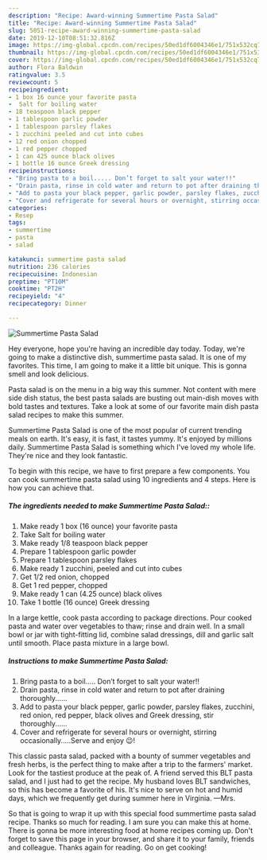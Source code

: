 ```yaml
---
description: "Recipe: Award-winning Summertime Pasta Salad"
title: "Recipe: Award-winning Summertime Pasta Salad"
slug: 5051-recipe-award-winning-summertime-pasta-salad
date: 2019-12-10T08:51:32.816Z
image: https://img-global.cpcdn.com/recipes/50ed1df6004346e1/751x532cq70/summertime-pasta-salad-recipe-main-photo.jpg
thumbnail: https://img-global.cpcdn.com/recipes/50ed1df6004346e1/751x532cq70/summertime-pasta-salad-recipe-main-photo.jpg
cover: https://img-global.cpcdn.com/recipes/50ed1df6004346e1/751x532cq70/summertime-pasta-salad-recipe-main-photo.jpg
author: Flora Baldwin
ratingvalue: 3.5
reviewcount: 5
recipeingredient:
- 1 box 16 ounce your favorite pasta
-  Salt for boiling water
- 18 teaspoon black pepper
- 1 tablespoon garlic powder
- 1 tablespoon parsley flakes
- 1 zucchini peeled and cut into cubes
- 12 red onion chopped
- 1 red pepper chopped
- 1 can 425 ounce black olives
- 1 bottle 16 ounce Greek dressing
recipeinstructions:
- "Bring pasta to a boil..... Don’t forget to salt your water!!"
- "Drain pasta, rinse in cold water and return to pot after draining thoroughly......"
- "Add to pasta your black pepper, garlic powder, parsley flakes, zucchini, red onion, red pepper, black olives and Greek dressing, stir thoroughly......"
- "Cover and refrigerate for several hours or overnight, stirring occasionally.....Serve and enjoy 😉!"
categories:
- Resep
tags:
- summertime
- pasta
- salad

katakunci: summertime pasta salad
nutrition: 236 calories
recipecuisine: Indonesian
preptime: "PT10M"
cooktime: "PT2H"
recipeyield: "4"
recipecategory: Dinner

---
```



![Summertime Pasta Salad](https://img-global.cpcdn.com/recipes/50ed1df6004346e1/751x532cq70/summertime-pasta-salad-recipe-main-photo.jpg)

Hey everyone, hope you're having an incredible day today. Today, we're going to make a distinctive dish, summertime pasta salad. It is one of my favorites. This time, I am going to make it a little bit unique. This is gonna smell and look delicious.

Pasta salad is on the menu in a big way this summer. Not content with mere side dish status, the best pasta salads are busting out main-dish moves with bold tastes and textures. Take a look at some of our favorite main dish pasta salad recipes to make this summer.

Summertime Pasta Salad is one of the most popular of current trending meals on earth. It's easy, it is fast, it tastes yummy. It's enjoyed by millions daily. Summertime Pasta Salad is something which I've loved my whole life. They're nice and they look fantastic.


To begin with this recipe, we have to first prepare a few components. You can cook summertime pasta salad using 10 ingredients and 4 steps. Here is how you can achieve that.

##### The ingredients needed to make Summertime Pasta Salad::

1. Make ready 1 box (16 ounce) your favorite pasta
1. Take  Salt for boiling water
1. Make ready 1/8 teaspoon black pepper
1. Prepare 1 tablespoon garlic powder
1. Prepare 1 tablespoon parsley flakes
1. Make ready 1 zucchini, peeled and cut into cubes
1. Get 1/2 red onion, chopped
1. Get 1 red pepper, chopped
1. Make ready 1 can (4.25 ounce) black olives
1. Take 1 bottle (16 ounce) Greek dressing


In a large kettle, cook pasta according to package directions. Pour cooked pasta and water over vegetables to thaw; rinse and drain well. In a small bowl or jar with tight-fitting lid, combine salad dressings, dill and garlic salt until smooth. Place pasta mixture in a large bowl. 

##### Instructions to make Summertime Pasta Salad:

1. Bring pasta to a boil..... Don’t forget to salt your water!!
1. Drain pasta, rinse in cold water and return to pot after draining thoroughly......
1. Add to pasta your black pepper, garlic powder, parsley flakes, zucchini, red onion, red pepper, black olives and Greek dressing, stir thoroughly......
1. Cover and refrigerate for several hours or overnight, stirring occasionally.....Serve and enjoy 😉!


This classic pasta salad, packed with a bounty of summer vegetables and fresh herbs, is the perfect thing to make after a trip to the farmers&#39; market. Look for the tastiest produce at the peak of. A friend served this BLT pasta salad, and I just had to get the recipe. My husband loves BLT sandwiches, so this has become a favorite of his. It&#39;s nice to serve on hot and humid days, which we frequently get during summer here in Virginia. —Mrs. 

So that is going to wrap it up with this special food summertime pasta salad recipe. Thanks so much for reading. I am sure you can make this at home. There is gonna be more interesting food at home recipes coming up. Don't forget to save this page in your browser, and share it to your family, friends and colleague. Thanks again for reading. Go on get cooking!
